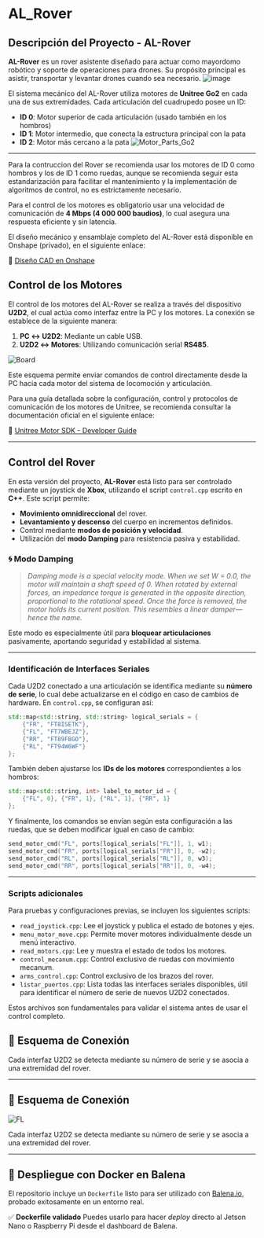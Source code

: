 # AL_Rover

## Descripción del Proyecto - AL-Rover

**AL-Rover** es un rover asistente diseñado para actuar como mayordomo robótico y soporte de operaciones para drones. Su propósito principal es asistir, transportar y levantar drones cuando sea necesario.
![image](https://github.com/user-attachments/assets/f0d1615d-d2d4-46b4-a057-082c8bfcfbcc)

El sistema mecánico del AL-Rover utiliza motores de **Unitree Go2** en cada una de sus extremidades. Cada articulación del cuadrupedo posee un ID:

- **ID 0**: Motor superior de cada articulación (usado también en los hombros)
- **ID 1**: Motor intermedio, que conecta la estructura principal con la pata
- **ID 2**: Motor más cercano a la pata
![Motor_Parts_Go2](https://github.com/user-attachments/assets/7cc6fb0c-ce3d-47c2-a9f6-676e61ccebe9)

___
Para la contruccion del Rover se recomienda usar los motores de ID 0 como hombros y los de ID 1 como ruedas, aunque se recomienda seguir esta estandarización para facilitar el mantenimiento y la implementación de algoritmos de control, no es estrictamente necesario.

Para el control de los motores es obligatorio usar una velocidad de comunicación de **4 Mbps (4 000 000 baudios)**, lo cual asegura una respuesta eficiente y sin latencia.

El diseño mecánico y ensamblaje completo del AL-Rover está disponible en Onshape (privado), en el siguiente enlace:

🔗 [Diseño CAD en Onshape](https://cad.onshape.com/documents/8ab630367136c8f38a4ebdb2/w/5252c226c42ef4611ad4758d/e/cbe931ffc4bd2b8360cfe31e?renderMode=0&uiState=6835dd82368d7b3fe241a823)

## Control de los Motores

El control de los motores del AL-Rover se realiza a través del dispositivo **U2D2**, el cual actúa como interfaz entre la PC y los motores. La conexión se establece de la siguiente manera:

1. **PC ↔ U2D2**: Mediante un cable USB.
2. **U2D2 ↔ Motores**: Utilizando comunicación serial **RS485**.
   
![Board](https://github.com/user-attachments/assets/7c69b7c1-f569-48c0-8df2-16507a17263e)


Este esquema permite enviar comandos de control directamente desde la PC hacia cada motor del sistema de locomoción y articulación.

Para una guía detallada sobre la configuración, control y protocolos de comunicación de los motores de Unitree, se recomienda consultar la documentación oficial en el siguiente enlace:

🔗 [Unitree Motor SDK - Developer Guide](https://support.unitree.com/home/en/Motor_SDK_Dev_Guide/overview)

___
## Control del Rover

En esta versión del proyecto, **AL-Rover** está listo para ser controlado mediante un joystick de **Xbox**, utilizando el script `control.cpp` escrito en **C++**. Este script permite:

- **Movimiento omnidireccional** del rover.
- **Levantamiento y descenso** del cuerpo en incrementos definidos.
- Control mediante **modos de posición y velocidad**.
- Utilización del **modo Damping** para resistencia pasiva y estabilidad.

### 🌀 Modo Damping

> *Damping mode is a special velocity mode. When we set W = 0.0, the motor will maintain a shaft speed of 0. When rotated by external forces, an impedance torque is generated in the opposite direction, proportional to the rotational speed. Once the force is removed, the motor holds its current position. This resembles a linear damper—hence the name.*

Este modo es especialmente útil para **bloquear articulaciones** pasivamente, aportando seguridad y estabilidad al sistema.

---

### Identificación de Interfaces Seriales

Cada U2D2 conectado a una articulación se identifica mediante su **número de serie**, lo cual debe actualizarse en el código en caso de cambios de hardware. En `control.cpp`, se configuran así:

```cpp
std::map<std::string, std::string> logical_serials = {
    {"FR", "FT8ISETK"},
    {"FL", "FT7WBEJZ"},
    {"RR", "FT89FBGO"},
    {"RL", "FT94W6WF"}
};
````

También deben ajustarse los **IDs de los motores** correspondientes a los hombros:

```cpp
std::map<std::string, int> label_to_motor_id = {
    {"FL", 0}, {"FR", 1}, {"RL", 1}, {"RR", 1}
};
```

Y finalmente, los comandos se envían según esta configuración a las ruedas, que se deben modificar igual en caso de cambio:

```cpp
send_motor_cmd("FL", ports[logical_serials["FL"]], 1, w1);
send_motor_cmd("FR", ports[logical_serials["FR"]], 0, -w2);
send_motor_cmd("RL", ports[logical_serials["RL"]], 0, w3);
send_motor_cmd("RR", ports[logical_serials["RR"]], 0, -w4);
```

---

### Scripts adicionales

Para pruebas y configuraciones previas, se incluyen los siguientes scripts:

* `read_joystick.cpp`: Lee el joystick y publica el estado de botones y ejes.
* `menu_motor_move.cpp`: Permite mover motores individualmente desde un menú interactivo.
* `read_motors.cpp`: Lee y muestra el estado de todos los motores.
* `control_mecanum.cpp`: Control exclusivo de ruedas con movimiento mecanum.
* `arms_control.cpp`: Control exclusivo de los brazos del rover.
* `listar_puertos.cpp`: Lista todas las interfaces seriales disponibles, útil para identificar el número de serie de nuevos U2D2 conectados.

Estos archivos son fundamentales para validar el sistema antes de usar el control completo.
## 🔌 Esquema de Conexión



Cada interfaz U2D2 se detecta mediante su número de serie y se asocia a una extremidad del rover.

---
## 🔌 Esquema de Conexión

![FL](https://github.com/user-attachments/assets/e5943b42-1a40-4920-aaba-292dadc9a075)


Cada interfaz U2D2 se detecta mediante su número de serie y se asocia a una extremidad del rover.

---

## 🐳 Despliegue con Docker en Balena

El repositorio incluye un `Dockerfile` listo para ser utilizado con [Balena.io](https://www.balena.io/), probado exitosamente en un entorno real.

✅ **Dockerfile validado**
Puedes usarlo para hacer *deploy* directo al Jetson Nano o Raspberry Pi desde el dashboard de Balena.

